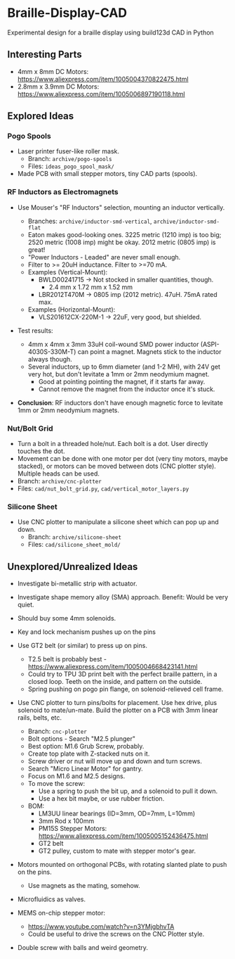 # Braille-Display-CAD

Experimental design for a braille display using build123d CAD in Python

## Interesting Parts

* 4mm x 8mm DC Motors: https://www.aliexpress.com/item/1005004370822475.html
* 2.8mm x 3.9mm DC Motors: https://www.aliexpress.com/item/1005006897190118.html

## Explored Ideas

### Pogo Spools

* Laser printer fuser-like roller mask.
    * Branch: `archive/pogo-spools`
    * Files: `ideas_pogo_spool_mask/`
* Made PCB with small stepper motors, tiny CAD parts (spools).

### RF Inductors as Electromagnets

* Use Mouser's "RF Inductors" selection, mounting an inductor vertically.
    * Branches: `archive/inductor-smd-vertical`, `archive/inductor-smd-flat`
    * Eaton makes good-looking ones. 3225 metric (1210 imp) is too big; 2520 metric (1008 imp) might be okay. 2012 metric (0805 imp) is great!
    * "Power Inductors - Leaded" are never small enough.
    * Filter to >= 20uH inductance. Filter to >=70 mA.
    * Examples (Vertical-Mount):
        * BWLD00241715 -> Not stocked in smaller quantities, though.
            * 2.4 mm x 1.72 mm x 1.52 mm
        * LBR2012T470M -> 0805 imp (2012 metric). 47uH. 75mA rated max.
    * Examples (Horizontal-Mount):
        * VLS201612CX-220M-1 -> 22uF, very good, but shielded.

* Test results:
    * 4mm x 4mm x 3mm 33uH coil-wound SMD power inductor (ASPI-4030S-330M-T) can point a magnet. Magnets stick to the inductor always though.
    * Several inductors, up to 6mm diameter (and 1-2 MH), with 24V get very hot, but don't levitate a 1mm or 2mm neodymium magnet.
        * Good at pointing pointing the magnet, if it starts far away.
        * Cannot remove the magnet from the inductor once it's stuck.

* **Conclusion**: RF inductors don't have enough magnetic force to levitate 1mm or 2mm neodymium magnets.

### Nut/Bolt Grid

* Turn a bolt in a threaded hole/nut. Each bolt is a dot. User directly touches the dot.
* Movement can be done with one motor per dot (very tiny motors, maybe stacked), or motors can be moved between dots (CNC plotter style). Multiple heads can be used.
* Branch: `archive/cnc-plotter`
* Files: `cad/nut_bolt_grid.py`, `cad/vertical_motor_layers.py`


### Silicone Sheet

* Use CNC plotter to manipulate a silicone sheet which can pop up and down.
    * Branch: `archive/silicone-sheet`
    * Files: `cad/silicone_sheet_mold/`

## Unexplored/Unrealized Ideas

* Investigate bi-metallic strip with actuator.
* Investigate shape memory alloy (SMA) approach. Benefit: Would be very quiet.
* Should buy some 4mm solenoids.

* Key and lock mechanism pushes up on the pins

* Use GT2 belt (or similar) to press up on pins.
    * T2.5 belt is probably best - https://www.aliexpress.com/item/1005004668423141.html
    * Could try to TPU 3D print belt with the perfect braille pattern, in a closed loop. Teeth on the inside, and pattern on the outside.
    * Spring pushing on pogo pin flange, on solenoid-relieved cell frame.

* Use CNC plotter to turn pins/bolts for placement. Use hex drive, plus solenoid to mate/un-mate. Build the plotter on a PCB with 3mm linear rails, belts, etc.
    * Branch: `cnc-plotter`
    * Bolt options - Search "M2.5 plunger"
    * Best option: M1.6 Grub Screw, probably.
    * Create top plate with Z-stacked nuts on it.
    * Screw driver or nut will move up and down and turn screws.
    * Search "Micro Linear Motor" for gantry.
    * Focus on M1.6 and M2.5 designs.
    * To move the screw:
        * Use a spring to push the bit up, and a solenoid to pull it down.
        * Use a hex bit maybe, or use rubber friction.
    * BOM:
        * LM3UU linear bearings (ID=3mm, OD=7mm, L=10mm)
        * 3mm Rod x 100mm
        * PM15S Stepper Motors: https://www.aliexpress.com/item/1005005152436475.html
        * GT2 belt
        * GT2 pulley, custom to mate with stepper motor's gear.

* Motors mounted on orthogonal PCBs, with rotating slanted plate to push on the pins.
    * Use magnets as the mating, somehow.

* Microfluidics as valves.

* MEMS on-chip stepper motor:
    * https://www.youtube.com/watch?v=n3YMjgbhvTA
    * Could be useful to drive the screws on the CNC Plotter style.

* Double screw with balls and weird geometry.

